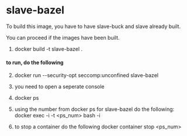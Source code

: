 slave-bazel
============

To build this image, you have to have slave-buck and slave already built.

You can proceed if the images have been built.

1. docker build -t slave-bazel .

#### to run, do the following

2. docker run --security-opt seccomp:unconfined slave-bazel

3. you need to open a seperate console

4. docker ps

5. using the number from docker ps for slave-bazel do the following:
   docker exec -i -t <ps_num> bash -i

6. to stop a  container do the following
   docker container stop <ps_num>
